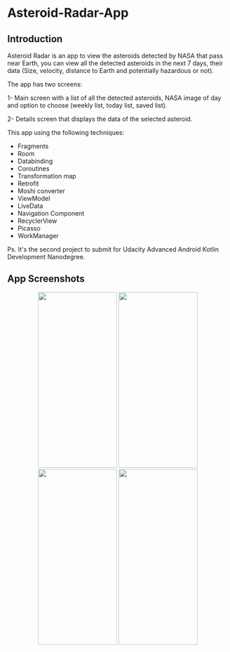 # Asteroid-Radar-App


Introduction
------------

Asteroid Radar is an app to view the asteroids detected by NASA that pass near Earth, you can view all the detected asteroids in the next 7 days, their data (Size, velocity, distance to Earth and potentially hazardous or not).

The app has two screens:

1- Main screen with a list of all the detected asteroids, NASA image of day and option to choose (weekly list, today list, saved list).

2- Details screen that displays the data of the selected asteroid.
   
 
This app using the following techniques:

 - Fragments
 - Room
 - Databinding
 - Coroutines
 - Transformation map
 - Retrofit
 - Moshi converter
 - ViewModel
 - LiveData
 - Navigation Component
 - RecyclerView
 - Picasso
 - WorkManager


 Ps. It's the second project to submit for Udacity Advanced Android Kotlin Development Nanodegree. 
 
 App Screenshots
 ---------------
 <p align="center">
 <img src="https://user-images.githubusercontent.com/14341736/205299963-cccfe83c-8906-4db9-aa71-827286275356.jpg" width="180" height="400">
 <img src="https://user-images.githubusercontent.com/14341736/205299985-91ea37a1-ab96-42e4-b145-fa9cfd31c234.jpg" width="180" height="400">
 <img src="https://user-images.githubusercontent.com/14341736/205299997-de9fffae-95fe-4dc4-b1ab-1d5d108f15e7.jpg" width="180" height="400">
 <img src="https://user-images.githubusercontent.com/14341736/205300005-f17db398-a294-4ff2-8c2e-98ee2582ca34.jpg" width="180" height="400">

 
